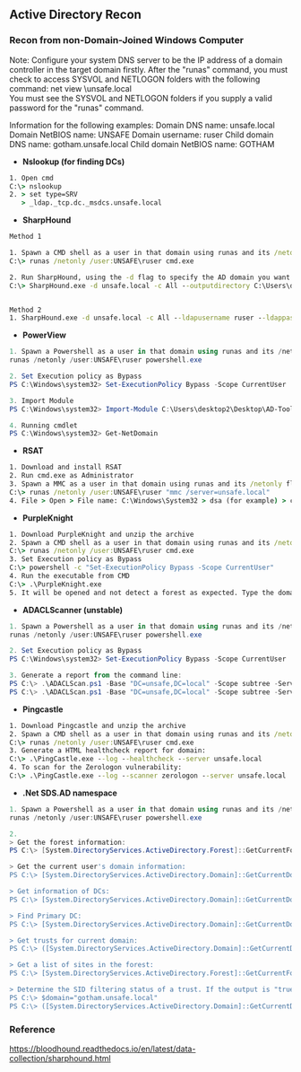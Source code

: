 ## Active Directory Recon

### Recon from non-Domain-Joined Windows Computer
Note:
Configure your system DNS server to be the IP address of a domain controller in the target domain firstly. 
After the "runas" command, you must check to access SYSVOL and NETLOGON folders with the following command: 
net view \\unsafe.local\
You must see the SYSVOL and NETLOGON folders if you supply a valid password for the "runas" command.

Information for the following examples:
Domain DNS name: unsafe.local
Domain NetBIOS name: UNSAFE
Domain username: ruser
Child domain DNS name: gotham.unsafe.local
Child domain NetBIOS name: GOTHAM


- **Nslookup (for finding DCs)**
```cmd
1. Open cmd
C:\> nslookup
2. > set type=SRV
   > _ldap._tcp.dc._msdcs.unsafe.local 
```

- **SharpHound**
```cmd
Method 1

1. Spawn a CMD shell as a user in that domain using runas and its /netonly flag and enter the password.
C:\> runas /netonly /user:UNSAFE\ruser cmd.exe

2. Run SharpHound, using the -d flag to specify the AD domain you want to collect information from. You can also use any other flags you wish.
C:\> SharpHound.exe -d unsafe.local -c All --outputdirectory C:\Users\desktop2\Desktop


Method 2
1. SharpHound.exe -d unsafe.local -c All --ldapusername ruser --ldappassword Password
```

- **PowerView**
```powershell
1. Spawn a Powershell as a user in that domain using runas and its /netonly flag and enter the password.
runas /netonly /user:UNSAFE\ruser powershell.exe

2. Set Execution policy as Bypass
PS C:\Windows\system32> Set-ExecutionPolicy Bypass -Scope CurrentUser

3. Import Module
PS C:\Windows\system32> Import-Module C:\Users\desktop2\Desktop\AD-Tools\Tools\PowerView_dev.ps1

4. Running cmdlet
PS C:\Windows\system32> Get-NetDomain
```

- **RSAT**
```cmd
1. Download and install RSAT
2. Run cmd.exe as Administrator
3. Spawn a MMC as a user in that domain using runas and its /netonly flag and enter the password.
C:\> runas /netonly /user:UNSAFE\ruser "mmc /server=unsafe.local"
4. File > Open > File name: C:\Windows\System32 > dsa (for example) > click
```

- **PurpleKnight**
```cmd
1. Download PurpleKnight and unzip the archive
2. Spawn a CMD shell as a user in that domain using runas and its /netonly flag and enter the password.
C:\> runas /netonly /user:UNSAFE\ruser cmd.exe
3. Set Execution policy as Bypass
C:\> powershell -c "Set-ExecutionPolicy Bypass -Scope CurrentUser"
4. Run the executable from CMD
C:\> .\PurpleKnight.exe
5. It will be opened and not detect a forest as expected. Type the domain name (e.g: unsafe.local) and click select > next > 'run tests'.
```

- **ADACLScanner (unstable)**
```powershell
1. Spawn a Powershell as a user in that domain using runas and its /netonly flag and enter the password.
runas /netonly /user:UNSAFE\ruser powershell.exe

2. Set Execution policy as Bypass
PS C:\Windows\system32> Set-ExecutionPolicy Bypass -Scope CurrentUser

3. Generate a report from the command line:
PS C:\> .\ADACLScan.ps1 -Base "DC=unsafe,DC=local" -Scope subtree -Server dc.unsafe.local -Port 389 -Output HTML -Show
PS C:\> .\ADACLScan.ps1 -Base "DC=unsafe,DC=local" -Scope subtree -Server dc.unsafe.local -Port 389 -EffectiveRightsPrincipal ruser -Output HTML -Show
```

- **Pingcastle**
```cmd
1. Download Pingcastle and unzip the archive
2. Spawn a CMD shell as a user in that domain using runas and its /netonly flag and enter the password.
C:\> runas /netonly /user:UNSAFE\ruser cmd.exe
3. Generate a HTML healthcheck report for domain:
C:\> .\PingCastle.exe --log --healthcheck --server unsafe.local
4. To scan for the Zerologon vulnerability:
C:\> .\PingCastle.exe --log --scanner zerologon --server unsafe.local
```

- **.Net SDS.AD namespace**
```powershell
1. Spawn a Powershell as a user in that domain using runas and its /netonly flag and enter the password.
runas /netonly /user:UNSAFE\ruser powershell.exe

2.
> Get the forest information:
PS C:\> [System.DirectoryServices.ActiveDirectory.Forest]::GetCurrentForest()

> Get the current user's domain information:
PS C:\> [System.DirectoryServices.ActiveDirectory.Domain]::GetCurrentDomain()

> Get information of DCs:
PS C:\> [System.DirectoryServices.ActiveDirectory.Domain]::GetCurrentDomain().DomainControllers

> Find Primary DC:
PS C:\> [System.DirectoryServices.ActiveDirectory.Domain]::GetCurrentDomain().pdcroleowner

> Get trusts for current domain:
PS C:\> ([System.DirectoryServices.ActiveDirectory.Domain]::GetCurrentDomain()).GetAllTrustRelationships()

> Get a list of sites in the forest:
PS C:\> [System.DirectoryServices.ActiveDirectory.Forest]::GetCurrentForest().sites

> Determine the SID filtering status of a trust. If the output is "true", SID filtering is enabled.
PS C:\> $domain="gotham.unsafe.local"
PS C:\> ([System.DirectoryServices.ActiveDirectory.Domain]::GetCurrentDomain()).GetSidFilteringStatus($domain)
```

### Reference
https://bloodhound.readthedocs.io/en/latest/data-collection/sharphound.html
